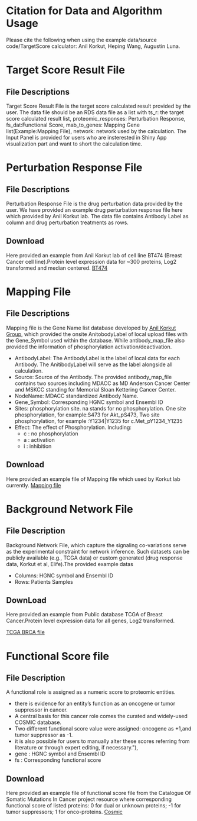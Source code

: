# Citation for Data and Algorithm Usage

Please cite the following when using the example data/source code/TargetScore calculator: 
Anil Korkut, Heping Wang, Augustin Luna.

# Target Score Result File

## File Descriptions

Target Score Result File is the target score calculated result provided by the user. The data file should be an RDS data file as a list with ts_r: the target score calculated result list, proteomic_responses: Perturbation Response, fs_dat:Functional Score, mab_to_genes: Mapping Gene list(Example:Mapping File), network: network used by the calculation. The Input Panel is provided for users who are insterested in Shiny App visualization part and want to short the calculation time.


# Perturbation Response File

## File Descriptions

Perturbation Response File is the drug perturbation data provided by the user. We have provided an example drug perturbation response file here which provided by Anil Korkut lab. The data file contains Antibody Label as column and drug perturbation treatments as rows.

## Download
Here provided an example from Anil Korkut lab of cell line BT474 (Breast Cancer cell line).Protein level expression data for ~300 proteins, Log2 transformed and median centered.
[BT474](https://github.com/HepingWang/zeptosensPkg/tree/master/zeptosensPkg/inst/test_data)

# Mapping File

## File Descriptions

Mapping file is the Gene Name list database developed by [Anil Korkut Group](https://odin.mdacc.tmc.edu/~akorkut/#/home), which provided the onsite AnitobodyLabel of local upload files with the Gene_Symbol used within the database.  While antibody_map_file also provided the information of phosphorylation activation/deactivation.

* AntibodyLabel: The AntibodyLabel is the label of local data for each Antibody. The AnitibodyLabel will serve as the label alongside all calculation.
* Source: Source of the Antibody. The provided antibody_map_file contains two sources including MDACC as MD Anderson Cancer Center and MSKCC standing for Memorial Sloan Kettering Cancer Center.
* NodeName: MDACC standardized Antibody Name.
* Gene_Symbol: Corresponding HGNC symbol and Ensembl ID
* Sites: phosphorylation site. na stands for no phosphorylation. One site phosphorylation, for example:S473 for Akt_pS473, Two site phosphorylation, for example :Y1234|Y1235 for c.Met_pY1234_Y1235
* Effect: The effect of Phosphorylation. Including:
  * c : no phosphorylation
  * a : activation
  * i : inhibition

## Download
Here provided an example file of Mapping file which used by Korkut lab currently. 
[Mapping file](https://github.com/HepingWang/zeptosensPkg/tree/master/zeptosensPkg/inst/targetScoreData)

# Background Network File

## File Description
Background Network File, which capture the signaling co-variations serve as  the experimental constraint for network inference. Such datasets can be publicly available (e.g., TCGA data) or custom generated (drug response data, Korkut et al, Elife).The provided example datas

* Columns: HGNC symbol and Ensembl ID
* Rows: Patients Samples

## DownLoad
Here provided an example from Public database TCGA of Breast Cancer.Protein level expression data for all genes, Log2 transformed.

[TCGA BRCA file](https://github.com/HepingWang/zeptosensPkg/tree/master/zeptosensPkg/inst/test_data)

# Functional Score file
## File Description

A functional role is assigned as a numeric score to proteomic entities.

* there is evidence for an entity’s function as an oncogene or tumor suppressor in cancer.
* A central basis for this cancer role comes the curated and widely-used COSMIC database.
* Two different functional score value were assigned: oncogene as +1,and tumor suppressor as -1.
* it is also possible for users to manually alter these scores referring from literature or through expert editing, if necessary."),
* gene : HGNC symbol and Ensembl ID
* fs : Corresponding functional score

## Download
Here provided an example file of functional score file from the Catalogue Of Somatic Mutations In Cancer project resource where corresponding functional score of listed proteins:
0 for dual or unknown proteins;
-1 for tumor suppressors;
1 for onco-proteins.
[Cosmic](https://github.com/HepingWang/zeptosensPkg/tree/master/zeptosensPkg/inst/extdata)
